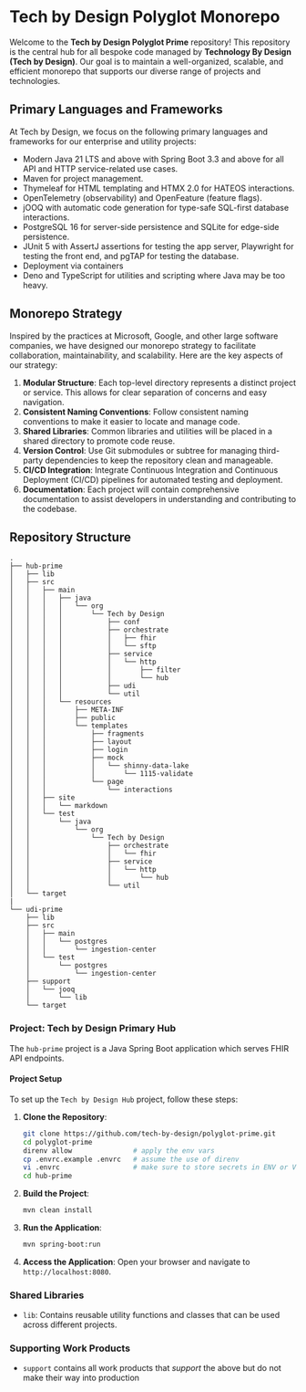 # Tech by Design Polyglot Monorepo

Welcome to the **Tech by Design Polyglot Prime** repository! This repository is the
central hub for all bespoke code managed by **Technology By Design (Tech by Design)**.
Our goal is to maintain a well-organized, scalable, and efficient monorepo that
supports our diverse range of projects and technologies.

## Primary Languages and Frameworks

At Tech by Design, we focus on the following primary languages and frameworks for our
enterprise and utility projects:

- Modern Java 21 LTS and above with Spring Boot 3.3 and above for all API and
  HTTP service-related use cases.
- Maven for project management.
- Thymeleaf for HTML templating and HTMX 2.0 for HATEOS interactions.
- OpenTelemetry (observability) and OpenFeature (feature flags).
- jOOQ with automatic code generation for type-safe SQL-first database
  interactions. 
- PostgreSQL 16 for server-side persistence and SQLite for edge-side
  persistence. 
- JUnit 5 with AssertJ assertions for testing the app server, Playwright for
  testing the front end, and pgTAP for testing the database.
- Deployment via containers
- Deno and TypeScript for utilities and scripting where Java may be too heavy.

## Monorepo Strategy

Inspired by the practices at Microsoft, Google, and other large software
companies, we have designed our monorepo strategy to facilitate collaboration,
maintainability, and scalability. Here are the key aspects of our strategy:

1. **Modular Structure**: Each top-level directory represents a distinct project
   or service. This allows for clear separation of concerns and easy navigation.
2. **Consistent Naming Conventions**: Follow consistent naming conventions to
   make it easier to locate and manage code.
3. **Shared Libraries**: Common libraries and utilities will be placed in a
   shared directory to promote code reuse.
4. **Version Control**: Use Git submodules or subtree for managing third-party
   dependencies to keep the repository clean and manageable.
5. **CI/CD Integration**: Integrate Continuous Integration and Continuous
   Deployment (CI/CD) pipelines for automated testing and deployment.
6. **Documentation**: Each project will contain comprehensive documentation to
   assist developers in understanding and contributing to the codebase.

## Repository Structure

```
.
├── hub-prime
│   ├── lib
│   ├── src
│   │   ├── main
│   │   │   ├── java
│   │   │   │   └── org
│   │   │   │       └── Tech by Design
│   │   │   │           ├── conf
│   │   │   │           ├── orchestrate
│   │   │   │           │   ├── fhir
│   │   │   │           │   └── sftp
│   │   │   │           ├── service
│   │   │   │           │   └── http
│   │   │   │           │       ├── filter
│   │   │   │           │       └── hub
│   │   │   │           ├── udi
│   │   │   │           └── util
│   │   │   └── resources
│   │   │       ├── META-INF
│   │   │       ├── public
│   │   │       └── templates
│   │   │           ├── fragments
│   │   │           ├── layout
│   │   │           ├── login
│   │   │           ├── mock
│   │   │           │   └── shinny-data-lake
│   │   │           │       └── 1115-validate
│   │   │           └── page
│   │   │               └── interactions
│   │   ├── site
│   │   │   └── markdown
│   │   └── test
│   │       └── java
│   │           └── org
│   │               └── Tech by Design
│   │                   ├── orchestrate
│   │                   │   └── fhir
│   │                   ├── service
│   │                   │   └── http
│   │                   │       └── hub
│   │                   └── util
│   └── target
|
└── udi-prime
    ├── lib
    ├── src
    │   ├── main
    │   │   └── postgres
    │   │       └── ingestion-center
    │   └── test
    │       └── postgres
    │           └── ingestion-center
    ├── support
    │   └── jooq
    │       └── lib
    └── target
```

### Project: Tech by Design Primary Hub

The `hub-prime` project is a Java Spring Boot application which serves FHIR API
endpoints.

#### Project Setup

To set up the `Tech by Design Hub` project, follow these steps:

1. **Clone the Repository**:
   ```bash
   git clone https://github.com/tech-by-design/polyglot-prime.git
   cd polyglot-prime
   direnv allow               # apply the env vars
   cp .envrc.example .envrc   # assume the use of direnv
   vi .envrc                  # make sure to store secrets in ENV or Vault, not in Git
   cd hub-prime
   ```

2. **Build the Project**:
   ```bash
   mvn clean install
   ```

3. **Run the Application**:
   ```bash
   mvn spring-boot:run
   ```

4. **Access the Application**: Open your browser and navigate to
   `http://localhost:8080`.

### Shared Libraries

- `lib`: Contains reusable utility functions and classes that can be used across
  different projects.

### Supporting Work Products

- `support` contains all work products that _support_ the above but do not make
  their way into production


<!-- Security scan triggered at 2025-09-01 23:56:56 -->

<!-- Security scan triggered at 2025-09-02 00:52:44 -->

<!-- Security scan triggered at 2025-09-02 02:22:57 -->

<!-- Security scan triggered at 2025-09-02 15:47:44 -->